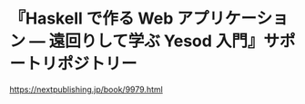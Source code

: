 # 『Haskell で作る Web アプリケーション — 遠回りして学ぶ Yesod 入門』サポートリポジトリー

<https://nextpublishing.jp/book/9979.html>
